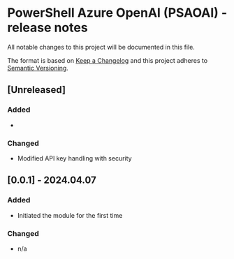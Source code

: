# PowerShell Azure OpenAI (PSAOAI) - release notes

All notable changes to this project will be documented in this file.

The format is based on [Keep a Changelog](http://keepachangelog.com/) and this project adheres to [Semantic Versioning](http://semver.org/).

## [Unreleased]

### Added

- 

### Changed

- Modified API key handling with security

## [0.0.1] - 2024.04.07

### Added

- Initiated the module for the first time

### Changed

- n/a
